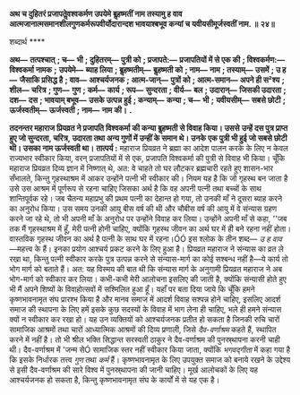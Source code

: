 **अथ च दुहितरं प्रजापतेॢवश्वकर्मण उपयेमे बॢहष्मतीं नाम तस्यामु ह वाव** **आत्मजानात्मसमानशीलगुणकर्मरूपवीर्योदारान्दश भावयाश्बभूव कन्यां च यवीयसीमूर्जस्वतीं नाम. ॥** **२४॥** 

शब्दार्थ **** 

**अथ—** **तत्पश्चात्** **; च—** **भी** **; दुहितरम्—** **पुत्री को** **; प्रजापते:—** **प्रजापतियों में से एक की** **; विश्वकर्मण:—** **विश्वकर्मा नामक** **;** **उपयेमे—** **ब्याह लिया** **; बॢहष्मतीम्—** **बॢहष्मती को** **; नाम—** **नाम** **; तस्याम्—** **उसमें** **; उ ह—** **जैसाकि प्रसिद्ध है** **; वाव—** **आश्चर्यजनक** **; आत्म-जान्—** **पुत्रों को** **; आत्म-समान—** **अपने ही स²श्य** **; शील—** **चरित्र** **; गुण—** **गुण** **; कर्म—** **कार्य** **; रूप—** **सुन्दरता** **; वीर्य—** **बल** **; उदारान्—** **जिसकी उदारता** **; दश—** **दस** **; भावयाम् बभूव—** **उसके उत्पन्न हुई** **; कन्याम्—** **कन्या** **; च—** **भी** **;** **यवीयसीम्—** **सबसे छोटी** **; ऊर्जस्वतीम्—** **ऊर्जस्वती** **; नाम—** **नाम की।** **.** 

**तदनन्तर महाराज प्रियव्रत ने प्रजापति विश्वकर्मा की कन्या बॢहष्मती से विवाह किया। उससे** **उन्हें दस पुत्र प्राप्त हुए जो सुन्दरता, चरित्र, उदारता तथा अन्य गुणों में उन्हीं के समान थे। उनके** **एक पुत्री भी हुई जो सबसे छोटी थी। उसका नाम ऊर्जस्वती था।** **तात्पर्य :** महाराज प्रियव्रत ने ब्रह्मा का आदेश पालन करके के लिए न केवल राज्यभार स्वीकार किया, वरन् प्रजापतियों में से एक, प्रजापति विश्वकर्मा की पुत्री से विवाह भी किया। चूँकि महाराज प्रियव्रत दिव्य ज्ञान में निष्णात् थे, अत: वे चाहते तो घर लौटकर ब्रह्मचारी रहते हुए शासन-भार सँभालते, किन्तु गृहस्थाश्रम में आकर उन्होंने पत्नी भी स्वीकार की। नियम यह है कि जो गृहस्थ बन जाता है उसे उस आश्रम में पूर्णरूप से रहना चाहिए जिसका अर्थ है कि वह अपनी पत्नी तथा बच्चों के साथ शान्तिपूर्वक रहे। जब चैतन्य महाप्रभु की प्रथम पत्नी का देहान्त हो गया, तो उनकी माँ ने दूसरा ब्याह करने का अनुरोध किया। उस समय उनकी आयु बीस वर्ष की थी और चौबीस वर्ष की आयु में वे संन्यास ग्रहण करने जा रहे थे, तो भी अपनी माँ के अनुरोध पर उन्होंने विवाह कर लिया। उन्होंने अपनी माँ से कहा, ''जब तक मैं गृहस्थाश्रम में हूँ, मेरी पत्नी होनी चाहिए, क्योंकि गृहस्थ जीवन का अर्थ घर में ही बने रहना नहीं होता। वास्तविक गृहस्थ जीवन का अर्थ है पत्नी के साथ घर में रहना।ÓÓ इस श्लोक के तीन शब्द— *उ ह वाव* —महत्त्व के हैं। इनका प्रयोग आश्चर्य प्रकट करने के लिए हुआ है। प्रियव्रत महाराज ने संन्यास का व्रत ले रखा था, किन्तु पत्नी स्वीकार करके पुत्र उत्पन्न करने से संन्यास-मार्ग का कोई सश्बन्ध नहीं है—ये कार्य तो भोग मार्ग को बताते हैं। अत: यह विस्मय की बात थी कि संन्यास मार्ग के अनुगामी प्रियव्रत महाराज ने अब भोग-मार्ग को स्वीकार कर लिया। कभी-कभी मेरी आलोचना इसलिए की जाती है, क्योंकि संन्यासी होते हुए भी मैं अपने शिष्यों के विवाहोत्सवों में सश्मिलित हुआ हूँ। यहाँ पर बता दिया जाये कि चूँकि हमने कृष्णभावनामृत संघ प्रारश्भ किया है और मानव समाज में आदर्श विवाह सश्पन्न होने चाहिए, इसलिए आदर्श समाज की स्थापना के लिए हमें इसके कुछ सदस्यों के विवाह में भाग लेना ही चाहिए, भले ही हमने संन्यास क्यों न स्वीकार कर रखा हो। यह उन व्यक्तियों को आश्चर्यजनक प्रतीत हो सकता है जिनकी रुचि चारों सामाजिक आश्रमों तथा चारों आध्यात्मिक आश्रमों की दिव्य प्रणाली, जिसे *दैव-वर्णाश्रम* कहते हैं, स्थापित करने में नहीं है। तो भी श्रील भक्ति सिद्धान्त सरस्वती ठाकुर ने दैव-वर्णाश्रम की पुनस्र्थापना करनी चाही थी। दैव-वर्णाश्रम में 'जन्म सेÓ सामाजिक स्तर नहीं स्वीकार किया जाता, क्योंकि *भगवद्गीता* में कहा गया है कि इसके निर्धारक तत्त्व *गुण* तथा *कर्म* हैं। कृष्णभावनामृत के लिए उपयुक्त समाज को बनाये रखने के उद्देश्य से इसी दैव-वर्णाश्रम की सारे विश्व में पुनस्र्थापना की जानी चाहिए। मूर्ख आलोचकों के लिए यह आश्चर्यजनक हो सकता है, किन्तु कृष्णभावनामृत संघ के कार्यों में से यह एक है।  